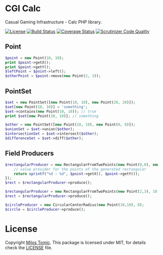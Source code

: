 # CGI Calc

Casual Gaming Infrastructure - Calc PHP library.

[![License](https://img.shields.io/packagist/l/tmilos/cgi-calc.svg)](https://packagist.org/packages/tmilos/cgi-calc)
[![Build Status](https://travis-ci.org/tmilos/cgi-calc.svg?branch=master)](https://travis-ci.org/tmilos/cgi-calc)
[![Coverage Status](https://coveralls.io/repos/github/tmilos/cgi-calc/badge.svg?branch=master)](https://coveralls.io/github/tmilos/cgi-calc?branch=master)
[![Scrutinizer Code Quality](https://scrutinizer-ci.com/g/tmilos/cgi-calc/badges/quality-score.png?b=master)](https://scrutinizer-ci.com/g/tmilos/cgi-calc/?branch=master)


## Point

```php
$point = new Point(10, 10);
print $point->getX();
print $point->getY();
$leftPoint = $point->left();
$otherPoint = $point->move(new Point(2, 3));
```

## PointSet

```php
$set = new PointSet([new Point(10, 10), new Point(20, 20)]);
$set[new Point(10, 10)] = 'something';
$set->contains(new Point(10, 10)); // true
print $set[new Point(10, 10)]; // something

$other = new PointSet([new Point(10, 10), new Point(0, 0)]);
$unionSet = $set->union($other);
$intersectionSet = $set->intersect($other);
$differenceSet = $set->diff($other);
```

## Field Producers

```php
$rectangularProducer = new RectangularFromTwoPoints(new Point(0,0), new Point(3, 2), function (Point $point) {
    // value provider for the points of the generated rectangular
    return sprintf("%d : %d", $point->getX(), $point->getY());
});
$rect = $rectangularProducer->produce();
```

```php
$rectangularProducer = new RectangularFromTwoPoints(new Point(2,3), 10, 8);
$rect = $rectangularProducer->produce();
```

```php
$circleProducer = new CircularCenterRadius(new Point(10,10), 8);
$circle = $circleProducer->produce();
```


# License

Copyright [Milos Tomic](https://github.com/tmilos). This package is licensed under MIT, for details check the [LICENSE](LICENSE) file.